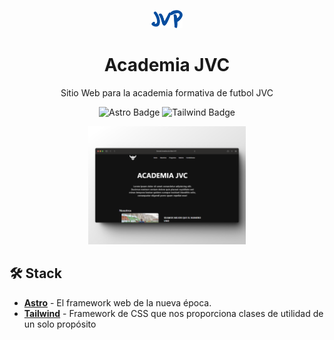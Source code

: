 <p align="center" width="100%">
    <img width="10%" src="https://raw.githubusercontent.com/josvillegas/before-push/main/resources/img/logo/logo.png">
</p>

<div align="center">
    <h1>Academia JVC</h1>
    <p>
    Sitio Web para la academia formativa de futbol JVC
    </p>
    
![Astro Badge](https://img.shields.io/badge/Astro-BC52EE?logo=astro&logoColor=fff&style=flat)
![Tailwind Badge](https://img.shields.io/badge/Tailwind_CSS-06B6D4?style=flat&logo=tailwind-css&logoColor=white)

</div>

<p align="center" width="100%">
    <img width="50%" src="https://raw.githubusercontent.com/josvillegas/before-push/main/resources/img/academiajvc/academiajvc.png">
</p>

## 🛠️ Stack

- [**Astro**](https://astro.build/) - El framework web de la nueva época.
- [**Tailwind**](https://github.com/ssleptsov/ninja-keys) - Framework de CSS que nos proporciona clases de utilidad de un solo propósito
